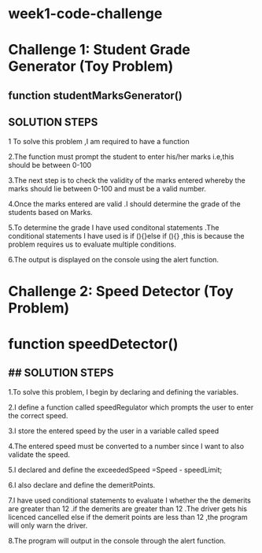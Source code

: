 # week1-code-challenge


# Challenge 1: Student Grade Generator (Toy Problem)
 ## function studentMarksGenerator() 

 ## SOLUTION STEPS

1 To solve this problem ,I am required to have a function 

2.The function must prompt the student to enter his/her marks i.e,this should be between 0-100

3.The next step is to check the validity of the marks entered whereby the marks should lie between 0-100 and must be a valid number.

4.Once the marks entered are valid .I should determine the grade of the students based on Marks.

5.To determine the grade I have used conditonal statements .The conditional statements I have used is if (){}else if (){} ,this is because the problem requires us to evaluate multiple conditions.

6.The output is displayed on the console using the alert function.


# Challenge 2: Speed Detector (Toy Problem)

 # function speedDetector()

## ## SOLUTION STEPS

1.To solve this problem, I begin by declaring and defining the variables.

2.I define a function called speedRegulator which prompts the user to enter the correct speed.

3.I store the entered speed by the user in a variable called speed

4.The entered speed must be converted to a number since I want to also validate the speed. 
    
5.I declared and define the exceededSpeed =Speed - speedLimit;

6.I also declare and define the demeritPoints.

7.I have used conditional statements to evaluate  I whether the the demerits are greater than 12 .if the demerits are greater than 12 .The driver gets his licenced cancelled else if the demerit points are less than 12 ,the program will only warn the driver.

8.The program will output in the console  through the alert function.

